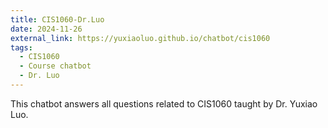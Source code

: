 ```yaml
---
title: CIS1060-Dr.Luo
date: 2024-11-26
external_link: https://yuxiaoluo.github.io/chatbot/cis1060
tags:
  - CIS1060
  - Course chatbot
  - Dr. Luo
---
```


This chatbot answers all questions related to CIS1060 taught by Dr. Yuxiao Luo.

<!--more-->
